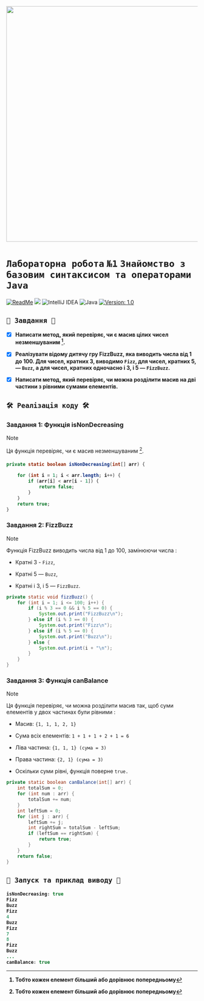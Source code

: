 <p align="center">
<img width="1782" height="618" alt="carbon (4)" src="https://github.com/user-attachments/assets/561927b3-9e0a-4bda-8776-8a01a8ad62e3" />
</p>

# `Лабораторна робота` `№1` `Знайомство з базовим синтаксисом та операторами Java`

[![ReadMe](https://img.shields.io/badge/ReadMe-018EF5?logo=readme&logoColor=fff)](https://docs.google.com/document/d/1NIo0uQZx1ap_xJ_yjLPC1o3eIsxOCFn3/edit?usp=drive_link&ouid=110536394177911584125&rtpof=true&sd=true)
[![](https://img.shields.io/badge/-@Soluvent-%23181717?style=round-square&logo=github)](https://github.com/Soluvent)
![IntelliJ IDEA](https://img.shields.io/badge/IntelliJIDEA-000000.svg?logo=intellij-idea&logoColor=white)
![Java](https://img.shields.io/badge/Java-C38330?style=flat&logo=openjdk&logoColor=white)
[![Version: 1.0](https://img.shields.io/badge/Version-1.0-blue.svg)](https://github.com/Soluvent/1_FizzBuzz/edit/master/README.md)


## `📝 Завдання 📝`

- [x] **Написати метод, який перевіряє, чи є масив цілих чисел незменшуваним [^1].**

- [x] **Реалізувати відому дитячу гру FizzBuzz, яка виводить числа від 1 до 100. Для чисел, кратних 3, виводимо `Fizz`, для чисел, кратних 5, — `Buzz`, а для чисел, кратних одночасно і 3, і 5 — `FizzBuzz`.**

- [x] **Написати метод, який перевіряє, чи можна розділити масив на дві частини з рівними сумами елементів.**

## `🛠 Реалізація коду 🛠`

### **Завдання 1: Функція isNonDecreasing**
> [!NOTE]
> Ця функція перевіряє, чи є масив незменшуваним [^1].
> 
> [^1]: Тобто кожен елемент більший або дорівнює попередньому

<h4 align="wide">

```java
private static boolean isNonDecreasing(int[] arr) { 
    
    for (int i = 1; i < arr.length; i++) {
        if (arr[i] < arr[i - 1]) {
            return false;
        }
    }
    return true;
}
```
### **Завдання 2: FizzBuzz**
> [!NOTE]
> Функція FizzBuzz виводить числа від 1 до 100, замінюючи числа :
> 
> - Кратні 3 - `Fizz`,
> 
> - Кратні 5 — `Buzz`,
> 
> - Кратні і 3, і 5 — `FizzBuzz`.

```java
private static void fizzBuzz() {
    for (int i = 1; i <= 100; i++) {
        if (i % 3 == 0 && i % 5 == 0) {
            System.out.print("FizzBuzz\n");
        } else if (i % 3 == 0) {
            System.out.print("Fizz\n");
        } else if (i % 5 == 0) {
            System.out.print("Buzz\n");
        } else {
            System.out.print(i + "\n");
        }
    }
}
```

### **Завдання 3: Функція canBalance**
> [!NOTE]
> Ця функція перевіряє, чи можна розділити масив так, щоб суми елементів у двох частинах були рівними :
> - Масив: `{1, 1, 1, 2, 1}`
> 
> - Сума всіх елементів: `1 + 1 + 1 + 2 + 1 = 6`
> 
> - Ліва частина: `{1, 1, 1} (сума = 3)`
> 
> - Права частина: `{2, 1} (сума = 3)`
> 
> - Оскільки суми рівні, функція поверне `true.`

```java
private static boolean canBalance(int[] arr) {
    int totalSum = 0;
    for (int num : arr) {
        totalSum += num;
    }
    int leftSum = 0;
    for (int j : arr) {
        leftSum += j;
        int rightSum = totalSum - leftSum;
        if (leftSum == rightSum) {
            return true;
        }
    }
    return false;
}
```

## `🚀 Запуск та приклад виводу 🚀`

<h4 align="wide">

```java
isNonDecreasing: true
Fizz
Buzz
Fizz
4
Buzz
Fizz
7
8
Fizz
Buzz
...
canBalance: true
```
